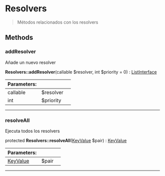 
                                                                                                                                            
    
# Resolvers


> Métodos relacionados con los resolvers
>
> 








## Methods

### addResolver
Añade un nuevo resolver


**Resolvers::addResolver**(callable $resolver, int $priority = 0) : [ListInterface](../../../../ListInterface.md)


|Parameters: | | |
| --- | --- | --- |
|callable |$resolver |  |
|int |$priority |  |

---


### resolveAll
Ejecuta todos los resolvers


protected **Resolvers::resolveAll**([KeyValue](../../../../KeyValue.md) $pair) : [KeyValue](../../../../KeyValue.md)


|Parameters: | | |
| --- | --- | --- |
|[KeyValue](../../../../KeyValue.md) |$pair |  |

---


                                                                                                                                                                                                                                                                                                                                                                                                            
    
                                                                                                                                                                                                                                                                             
                